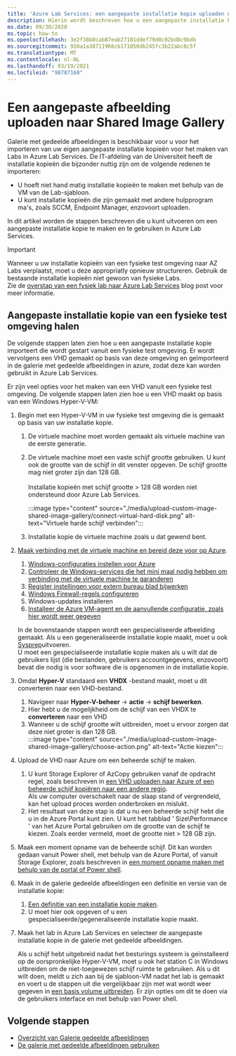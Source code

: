```yaml
---
title: 'Azure Lab Services: een aangepaste installatie kopie uploaden naar de galerie met gedeelde afbeeldingen'
description: Hierin wordt beschreven hoe u een aangepaste installatie kopie uploadt naar de galerie met gedeelde afbeeldingen. De IT-afdelingen van de Universiteit zullen de installatie kopieën bijzonder nuttig kunnen importeren.
ms.date: 09/30/2020
ms.topic: how-to
ms.openlocfilehash: 3e2f38b0cab87eab27181ddef79d0c02bd8c9bdb
ms.sourcegitcommit: 910a1a38711966cb171050db245fc3b22abc8c5f
ms.translationtype: MT
ms.contentlocale: nl-NL
ms.lasthandoff: 03/19/2021
ms.locfileid: "98787160"
---
```

# <a name="upload-a-custom-image-to-shared-image-gallery"></a>Een aangepaste afbeelding uploaden naar Shared Image Gallery

Galerie met gedeelde afbeeldingen is beschikbaar voor u voor het importeren van uw eigen aangepaste installatie kopieën voor het maken van Labs in Azure Lab Services. De IT-afdeling van de Universiteit heeft de installatie kopieën die bijzonder nuttig zijn om de volgende redenen te importeren: 

* U hoeft niet hand matig installatie kopieën te maken met behulp van de VM van de Lab-sjabloon.
* U kunt installatie kopieën die zijn gemaakt met andere hulpprogram ma's, zoals SCCM, Endpoint Manager, enzovoort uploaden.

In dit artikel worden de stappen beschreven die u kunt uitvoeren om een aangepaste installatie kopie te maken en te gebruiken in Azure Lab Services. 

> [!IMPORTANT]
> Wanneer u uw installatie kopieën van een fysieke test omgeving naar AZ Labs verplaatst, moet u deze appropriatly opnieuw structureren. Gebruik de bestaande installatie kopieën niet gewoon van fysieke Labs. <br/>Zie de [overstap van een fysiek lab naar Azure Lab Services](https://techcommunity.microsoft.com/t5/azure-lab-services/moving-from-a-physical-lab-to-azure-lab-services/ba-p/1654931) blog post voor meer informatie.

## <a name="bring-custom-image-from-a-physical-lab-environment"></a>Aangepaste installatie kopie van een fysieke test omgeving halen

De volgende stappen laten zien hoe u een aangepaste installatie kopie importeert die wordt gestart vanuit een fysieke test omgeving. Er wordt vervolgens een VHD gemaakt op basis van deze omgeving en geïmporteerd in de galerie met gedeelde afbeeldingen in azure, zodat deze kan worden gebruikt in Azure Lab Services.

Er zijn veel opties voor het maken van een VHD vanuit een fysieke test omgeving. De volgende stappen laten zien hoe u een VHD maakt op basis van een Windows Hyper-V-VM:

1. Begin met een Hyper-V-VM in uw fysieke test omgeving die is gemaakt op basis van uw installatie kopie.
    1. De virtuele machine moet worden gemaakt als virtuele machine van de eerste generatie.
    1. De virtuele machine moet een vaste schijf grootte gebruiken. U kunt ook de grootte van de schijf in dit venster opgeven. De schijf grootte mag niet groter zijn dan 128 GB.<br/>    
    Installatie kopieën met schijf grootte > 128 GB worden niet ondersteund door Azure Lab Services. 
       
        :::image type="content" source="./media/upload-custom-image-shared-image-gallery/connect-virtual-hard-disk.png" alt-text="Virtuele harde schijf verbinden":::   
    1. Installatie kopie de virtuele machine zoals u dat gewend bent.
1. [Maak verbinding met de virtuele machine en bereid deze voor op Azure](../virtual-machines/windows/prepare-for-upload-vhd-image.md).
    1. [Windows-configuraties instellen voor Azure](../virtual-machines/windows/prepare-for-upload-vhd-image.md#set-windows-configurations-for-azure)
    1. [Controleer de Windows-services die het mini maal nodig hebben om verbinding met de virtuele machine te garanderen](../virtual-machines/windows/prepare-for-upload-vhd-image.md#check-the-windows-services)
    1. [Register instellingen voor extern bureau blad bijwerken](../virtual-machines/windows/prepare-for-upload-vhd-image.md#update-remote-desktop-registry-settings)
    1. [Windows Firewall-regels configureren](../virtual-machines/windows/prepare-for-upload-vhd-image.md#configure-windows-firewall-rules)
    1. Windows-updates installeren
    1. [Installeer de Azure VM-agent en de aanvullende configuratie, zoals hier wordt weer gegeven](../virtual-machines/windows/prepare-for-upload-vhd-image.md#complete-the-recommended-configurations) 
    
    In de bovenstaande stappen wordt een gespecialiseerde afbeelding gemaakt. Als u een gegeneraliseerde installatie kopie maakt, moet u ook [Sysprep](../virtual-machines/windows/prepare-for-upload-vhd-image.md#determine-when-to-use-sysprep)uitvoeren. <br/>
        U moet een gespecialiseerde installatie kopie maken als u wilt dat de gebruikers lijst (die bestanden, gebruikers accountgegevens, enzovoort) bevat die nodig is voor software die is opgenomen in de installatie kopie.
1. Omdat **Hyper-V** standaard een **VHDX** -bestand maakt, moet u dit converteren naar een VHD-bestand.
    1. Navigeer naar **Hyper-V-beheer**  ->  **actie**  ->  **schijf bewerken**.
    1. Hier hebt u de mogelijkheid om de schijf van een VHDX te **converteren** naar een VHD
    1. Wanneer u de schijf grootte wilt uitbreiden, moet u ervoor zorgen dat deze niet groter is dan 128 GB.        
        :::image type="content" source="./media/upload-custom-image-shared-image-gallery/choose-action.png" alt-text="Actie kiezen":::   
1. Upload de VHD naar Azure om een beheerde schijf te maken.
    1. U kunt Storage Explorer of AzCopy gebruiken vanaf de opdracht regel, zoals beschreven in [een VHD uploaden naar Azure of een beheerde schijf kopiëren naar een andere regio](../virtual-machines/windows/disks-upload-vhd-to-managed-disk-powershell.md).        
    Als uw computer overschakelt naar de slaap stand of vergrendeld, kan het upload proces worden onderbroken en mislukt.
    1. Het resultaat van deze stap is dat u nu een beheerde schijf hebt die u in de Azure Portal kunt zien. 
        U kunt het tabblad ' Size\Performance ' van het Azure Portal gebruiken om de grootte van de schijf te kiezen. Zoals eerder vermeld, moet de grootte niet > 128 GB zijn.
1. Maak een moment opname van de beheerde schijf.
    Dit kan worden gedaan vanuit Power shell, met behulp van de Azure Portal, of vanuit Storage Explorer, zoals beschreven in [een moment opname maken met behulp van de portal of Power shell](../virtual-machines/windows/snapshot-copy-managed-disk.md).
1. Maak in de galerie gedeelde afbeeldingen een definitie en versie van de installatie kopie:
    1. [Een definitie van een installatie kopie maken](../virtual-machines/windows/shared-images-portal.md#create-an-image-definition).
    1. U moet hier ook opgeven of u een gespecialiseerde/gegeneraliseerde installatie kopie maakt.
1. Maak het lab in Azure Lab Services en selecteer de aangepaste installatie kopie in de galerie met gedeelde afbeeldingen.

    Als u schijf hebt uitgebreid nadat het besturings systeem is geïnstalleerd op de oorspronkelijke Hyper-V-VM, moet u ook het station C in Windows uitbreiden om de niet-toegewezen schijf ruimte te gebruiken. Als u dit wilt doen, meldt u zich aan bij de sjabloon-VM nadat het lab is gemaakt en voert u de stappen uit die vergelijkbaar zijn met wat wordt weer gegeven in [een basis volume uitbreiden](/windows-server/storage/disk-management/extend-a-basic-volume). Er zijn opties om dit te doen via de gebruikers interface en met behulp van Power shell.

## <a name="next-steps"></a>Volgende stappen

* [Overzicht van Galerie gedeelde afbeeldingen](../virtual-machines/shared-image-galleries.md)
* [De galerie met gedeelde afbeeldingen gebruiken](how-to-use-shared-image-gallery.md)
